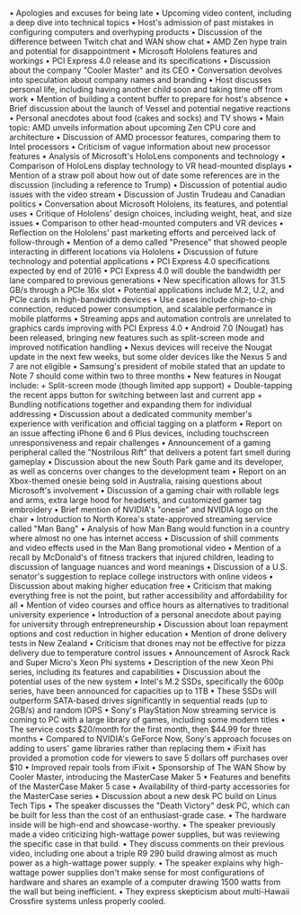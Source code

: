• Apologies and excuses for being late
• Upcoming video content, including a deep dive into technical topics
• Host's admission of past mistakes in configuring computers and overhyping products
• Discussion of the difference between Twitch chat and WAN show chat
• AMD Zen hype train and potential for disappointment
• Microsoft Hololens features and workings
• PCI Express 4.0 release and its specifications
• Discussion about the company "Cooler Master" and its CEO
• Conversation devolves into speculation about company names and branding
• Host discusses personal life, including having another child soon and taking time off from work
• Mention of building a content buffer to prepare for host's absence
• Brief discussion about the launch of Vessel and potential negative reactions
• Personal anecdotes about food (cakes and socks) and TV shows
• Main topic: AMD unveils information about upcoming Zen CPU core and architecture
• Discussion of AMD processor features, comparing them to Intel processors
• Criticism of vague information about new processor features
• Analysis of Microsoft's HoloLens components and technology
• Comparison of HoloLens display technology to VR head-mounted displays
• Mention of a straw poll about how out of date some references are in the discussion (including a reference to Trump)
• Discussion of potential audio issues with the video stream
• Discussion of Justin Trudeau and Canadian politics
• Conversation about Microsoft Hololens, its features, and potential uses
• Critique of Hololens' design choices, including weight, heat, and size issues
• Comparison to other head-mounted computers and VR devices
• Reflection on the Hololens' past marketing efforts and perceived lack of follow-through
• Mention of a demo called "Presence" that showed people interacting in different locations via Hololens
• Discussion of future technology and potential applications
• PCI Express 4.0 specifications expected by end of 2016
• PCI Express 4.0 will double the bandwidth per lane compared to previous generations
• New specification allows for 31.5 GB/s through a PCIe 16x slot
• Potential applications include M.2, U.2, and PCIe cards in high-bandwidth devices
• Use cases include chip-to-chip connection, reduced power consumption, and scalable performance in mobile platforms
• Streaming apps and automation controls are unrelated to graphics cards improving with PCI Express 4.0
• Android 7.0 (Nougat) has been released, bringing new features such as split-screen mode and improved notification handling
• Nexus devices will receive the Nougat update in the next few weeks, but some older devices like the Nexus 5 and 7 are not eligible
• Samsung's president of mobile stated that an update to Note 7 should come within two to three months
• New features in Nougat include:
	+ Split-screen mode (though limited app support)
	+ Double-tapping the recent apps button for switching between last and current app
	+ Bundling notifications together and expanding them for individual addressing
• Discussion about a dedicated community member's experience with verification and official tagging on a platform
• Report on an issue affecting iPhone 6 and 6 Plus devices, including touchscreen unresponsiveness and repair challenges
• Announcement of a gaming peripheral called the "Nostrilous Rift" that delivers a potent fart smell during gameplay
• Discussion about the new South Park game and its developer, as well as concerns over changes to the development team
• Report on an Xbox-themed onesie being sold in Australia, raising questions about Microsoft's involvement
• Discussion of a gaming chair with rollable legs and arms, extra large hood for headsets, and customized gamer tag embroidery
• Brief mention of NVIDIA's "onesie" and NVIDIA logo on the chair
• Introduction to North Korea's state-approved streaming service called "Man Bang"
• Analysis of how Man Bang would function in a country where almost no one has internet access
• Discussion of shill comments and video effects used in the Man Bang promotional video
• Mention of a recall by McDonald's of fitness trackers that injured children, leading to discussion of language nuances and word meanings
• Discussion of a U.S. senator's suggestion to replace college instructors with online videos
• Discussion about making higher education free
• Criticism that making everything free is not the point, but rather accessibility and affordability for all
• Mention of video courses and office hours as alternatives to traditional university experience
• Introduction of a personal anecdote about paying for university through entrepreneurship
• Discussion about loan repayment options and cost reduction in higher education
• Mention of drone delivery tests in New Zealand
• Criticism that drones may not be effective for pizza delivery due to temperature control issues
• Announcement of Asrock Rack and Super Micro's Xeon Phi systems
• Description of the new Xeon Phi series, including its features and capabilities
• Discussion about the potential uses of the new system
• Intel's M.2 SSDs, specifically the 600p series, have been announced for capacities up to 1TB
• These SSDs will outperform SATA-based drives significantly in sequential reads (up to 2GB/s) and random IOPS
• Sony's PlayStation Now streaming service is coming to PC with a large library of games, including some modern titles
• The service costs $20/month for the first month, then $44.99 for three months
• Compared to NVIDIA's GeForce Now, Sony's approach focuses on adding to users' game libraries rather than replacing them
• iFixit has provided a promotion code for viewers to save 5 dollars off purchases over $10
• Improved repair tools from iFixit
• Sponsorship of The WAN Show by Cooler Master, introducing the MasterCase Maker 5
• Features and benefits of the MasterCase Maker 5 case
• Availability of third-party accessories for the MasterCase series
• Discussion about a new desk PC build on Linus Tech Tips
• The speaker discusses the "Death Victory" desk PC, which can be built for less than the cost of an enthusiast-grade case.
• The hardware inside will be high-end and showcase-worthy.
• The speaker previously made a video criticizing high-wattage power supplies, but was reviewing the specific case in that build.
• They discuss comments on their previous video, including one about a triple R9 290 build drawing almost as much power as a high-wattage power supply.
• The speaker explains why high-wattage power supplies don't make sense for most configurations of hardware and shares an example of a computer drawing 1500 watts from the wall but being inefficient.
• They express skepticism about multi-Hawaii Crossfire systems unless properly cooled.
